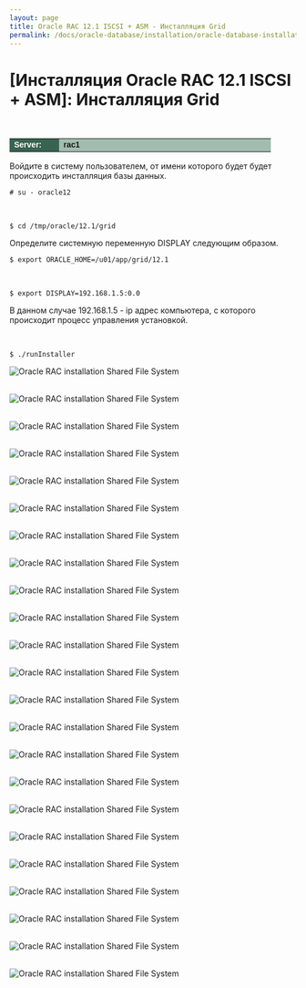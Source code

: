 ```yaml
---
layout: page
title: Oracle RAC 12.1 ISCSI + ASM - Инсталляция Grid
permalink: /docs/oracle-database/installation/oracle-database-installation/distributed/rac/linux/6.7/oracle/12.1/iscsi-asm/grid-installation/
---
```




# [Инсталляция Oracle RAC 12.1 ISCSI + ASM]: Инсталляция Grid


<br/>



<table cellpadding="4" cellspacing="2" align="center" border="0" width="100%">
	<tr>
		<td style="color: rgb(255, 255, 255);" bgcolor="#386351" width="14%"><span style="font-family: Arial,Helvetica,sans-serif; font-size: 14px;"><strong>Server:</strong></span></td>
		<td height="20" bgcolor="#a2bcb1" width="60%"><span style="font-family: Arial,Helvetica,sans-serif; font-size: 14px;"><strong>rac1</strong></span></td>
	</tr>
</table>


Войдите в систему пользователем, от имени которого будет будет происходить инсталляция базы данных.

	# su - oracle12

<br/>

	$ cd /tmp/oracle/12.1/grid


Определите системную переменную DISPLAY следующим образом.


	$ export ORACLE_HOME=/u01/app/grid/12.1

<br/>

	$ export DISPLAY=192.168.1.5:0.0



В данном случае 192.168.1.5 - ip адрес компьютера, с которого происходит процесс управления установкой.  


<br/>

	$ ./runInstaller



<img src="http://img.oradba.net/images/docs/01-oracle-database/02-installation/03-oracle-database-installation/02-distributed/02-rac/linux/6.7/oracle/12.1/01-shared-file-system/01-grid-installation/grid-installation_01.png" border="0" alt="Oracle RAC installation Shared File System"><br/><br/>

<img src="http://img.oradba.net/images/docs/01-oracle-database/02-installation/03-oracle-database-installation/02-distributed/02-rac/linux/6.7/oracle/12.1/01-shared-file-system/01-grid-installation/grid-installation_02.png" border="0" alt="Oracle RAC installation Shared File System"><br/><br/>

<img src="http://img.oradba.net/images/docs/01-oracle-database/02-installation/03-oracle-database-installation/02-distributed/02-rac/linux/6.7/oracle/12.1/01-shared-file-system/01-grid-installation/grid-installation_03.png" border="0" alt="Oracle RAC installation Shared File System"><br/><br/>


<img src="http://img.oradba.net/images/docs/01-oracle-database/02-installation/03-oracle-database-installation/02-distributed/02-rac/linux/6.7/oracle/12.1/01-shared-file-system/01-grid-installation/grid-installation_04.png" border="0" alt="Oracle RAC installation Shared File System"><br/><br/>

<img src="http://img.oradba.net/images/docs/01-oracle-database/02-installation/03-oracle-database-installation/02-distributed/02-rac/linux/6.7/oracle/12.1/01-shared-file-system/01-grid-installation/grid-installation_05.png" border="0" alt="Oracle RAC installation Shared File System"><br/><br/>

<img src="http://img.oradba.net/images/docs/01-oracle-database/02-installation/03-oracle-database-installation/02-distributed/02-rac/linux/6.7/oracle/12.1/01-shared-file-system/01-grid-installation/grid-installation_06.png" border="0" alt="Oracle RAC installation Shared File System"><br/><br/>

<img src="http://img.oradba.net/images/docs/01-oracle-database/02-installation/03-oracle-database-installation/02-distributed/02-rac/linux/6.7/oracle/12.1/01-shared-file-system/01-grid-installation/grid-installation_07.png" border="0" alt="Oracle RAC installation Shared File System"><br/><br/>

<img src="http://img.oradba.net/images/docs/01-oracle-database/02-installation/03-oracle-database-installation/02-distributed/02-rac/linux/6.7/oracle/12.1/01-shared-file-system/01-grid-installation/grid-installation_08.png" border="0" alt="Oracle RAC installation Shared File System"><br/><br/>

<img src="http://img.oradba.net/images/docs/01-oracle-database/02-installation/03-oracle-database-installation/02-distributed/02-rac/linux/6.7/oracle/12.1/01-shared-file-system/01-grid-installation/grid-installation_09.png" border="0" alt="Oracle RAC installation Shared File System"><br/><br/>

<img src="http://img.oradba.net/images/docs/01-oracle-database/02-installation/03-oracle-database-installation/02-distributed/02-rac/linux/6.7/oracle/12.1/01-shared-file-system/01-grid-installation/grid-installation_10.png" border="0" alt="Oracle RAC installation Shared File System"><br/><br/>

<img src="http://img.oradba.net/images/docs/01-oracle-database/02-installation/03-oracle-database-installation/02-distributed/02-rac/linux/6.7/oracle/12.1/01-shared-file-system/01-grid-installation/grid-installation_11.png" border="0" alt="Oracle RAC installation Shared File System"><br/><br/>

<img src="http://img.oradba.net/images/docs/01-oracle-database/02-installation/03-oracle-database-installation/02-distributed/02-rac/linux/6.7/oracle/12.1/01-shared-file-system/01-grid-installation/grid-installation_12.png" border="0" alt="Oracle RAC installation Shared File System"><br/><br/>

<img src="http://img.oradba.net/images/docs/01-oracle-database/02-installation/03-oracle-database-installation/02-distributed/02-rac/linux/6.7/oracle/12.1/01-shared-file-system/01-grid-installation/grid-installation_13.png" border="0" alt="Oracle RAC installation Shared File System"><br/><br/>


<img src="http://img.oradba.net/images/docs/01-oracle-database/02-installation/03-oracle-database-installation/02-distributed/02-rac/linux/6.7/oracle/12.1/01-shared-file-system/01-grid-installation/grid-installation_14.png" border="0" alt="Oracle RAC installation Shared File System"><br/><br/>

<img src="http://img.oradba.net/images/docs/01-oracle-database/02-installation/03-oracle-database-installation/02-distributed/02-rac/linux/6.7/oracle/12.1/01-shared-file-system/01-grid-installation/grid-installation_15.png" border="0" alt="Oracle RAC installation Shared File System"><br/><br/>

<img src="http://img.oradba.net/images/docs/01-oracle-database/02-installation/03-oracle-database-installation/02-distributed/02-rac/linux/6.7/oracle/12.1/01-shared-file-system/01-grid-installation/grid-installation_16.png" border="0" alt="Oracle RAC installation Shared File System"><br/><br/>

<img src="http://img.oradba.net/images/docs/01-oracle-database/02-installation/03-oracle-database-installation/02-distributed/02-rac/linux/6.7/oracle/12.1/01-shared-file-system/01-grid-installation/grid-installation_17.png" border="0" alt="Oracle RAC installation Shared File System"><br/><br/>

<img src="http://img.oradba.net/images/docs/01-oracle-database/02-installation/03-oracle-database-installation/02-distributed/02-rac/linux/6.7/oracle/12.1/01-shared-file-system/01-grid-installation/grid-installation_18.png" border="0" alt="Oracle RAC installation Shared File System"><br/><br/>

<img src="http://img.oradba.net/images/docs/01-oracle-database/02-installation/03-oracle-database-installation/02-distributed/02-rac/linux/6.7/oracle/12.1/01-shared-file-system/01-grid-installation/grid-installation_19.png" border="0" alt="Oracle RAC installation Shared File System"><br/><br/>

<img src="http://img.oradba.net/images/docs/01-oracle-database/02-installation/03-oracle-database-installation/02-distributed/02-rac/linux/6.7/oracle/12.1/01-shared-file-system/01-grid-installation/grid-installation_20.png" border="0" alt="Oracle RAC installation Shared File System"><br/><br/>

<img src="http://img.oradba.net/images/docs/01-oracle-database/02-installation/03-oracle-database-installation/02-distributed/02-rac/linux/6.7/oracle/12.1/01-shared-file-system/01-grid-installation/grid-installation_21.png" border="0" alt="Oracle RAC installation Shared File System"><br/><br/>

<img src="http://img.oradba.net/images/docs/01-oracle-database/02-installation/03-oracle-database-installation/02-distributed/02-rac/linux/6.7/oracle/12.1/01-shared-file-system/01-grid-installation/grid-installation_22.png" border="0" alt="Oracle RAC installation Shared File System"><br/><br/>

<img src="http://img.oradba.net/images/docs/01-oracle-database/02-installation/03-oracle-database-installation/02-distributed/02-rac/linux/6.7/oracle/12.1/01-shared-file-system/01-grid-installation/grid-installation_23.png" border="0" alt="Oracle RAC installation Shared File System"><br/><br/>
